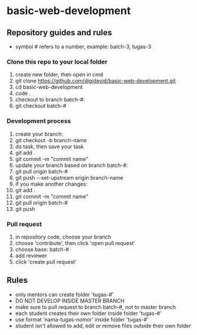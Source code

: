# basic-web-development

## Repository guides and rules

- symbol # refers to a number, example: batch-3, tugas-3

### Clone this repo to your local folder

1. create new folder, then open in cmd
2. git clone https://github.com/digidevid/basic-web-development.git
3. cd basic-web-development
4. code .
5. checkout to branch batch-#:
6. git checkout batch-#

### Development process

1. create your branch:
2. git checkout -b branch-name
3. do task, then save your task
4. git add .
5. git commit -m "commit name"
6. update your branch based on branch batch-#:
7. git pull origin batch-#
8. git push --set-upstream origin branch-name <!-- the next push you only need to type 'git push' -->
9. if you make another changes:
10. git add .
11. git commit -m "commit name"
12. git pull origin batch-#
13. git push

### Pull request

1. in repository code, choose your branch
2. choose 'contribute', then click 'open pull request'
3. choose base: batch-#
4. add reviewer
5. click 'create pull request'

## Rules

- only mentors can create folder 'tugas-#'
- DO NOT DEVELOP INSIDE MASTER BRANCH
- make sure to pull request to branch batch-#, not to master branch
- each student creates their own folder inside folder 'tugas-#'
- use format 'nama-tugas-nomor' inside folder 'tugas-#'
- student isn't allowed to add, edit or remove files outside their own folder
